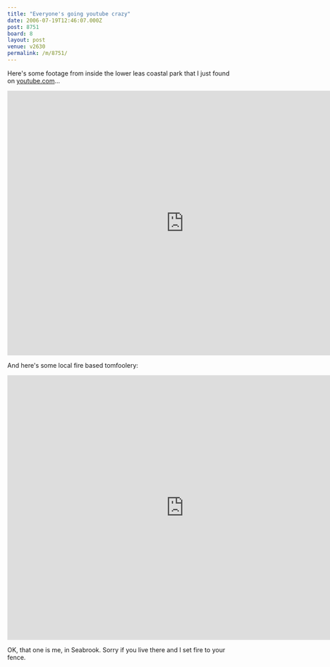 ```yaml
---
title: "Everyone's going youtube crazy"
date: 2006-07-19T12:46:07.000Z
post: 8751
board: 8
layout: post
venue: v2630
permalink: /m/8751/
---
```

Here's some footage from inside the lower leas coastal park that I just found on <a href="http://www.youtube.com">youtube.com</a>...

<iframe title="YouTube video player" width="800" height="600" src="http://www.youtube.com/embed/-bvI-W43Qww?hd=1" frameborder="0" allowfullscreen></iframe>

And here's some local fire based tomfoolery:

<iframe title="YouTube video player" width="800" height="600" src="http://www.youtube.com/embed/noB5hFfuQiI?hd=1" frameborder="0" allowfullscreen></iframe>

OK, that one is me, in Seabrook. Sorry if you live there and I set fire to your fence.
